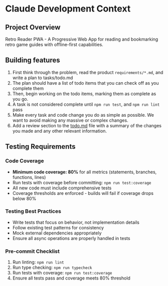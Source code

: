 # Claude Development Context

## Project Overview
Retro Reader PWA - A Progressive Web App for reading and bookmarking retro game guides with offline-first capabilities.

## Building features

1. First think through the problem, read the product `requirements/*.md`, and write a plan to tasks/todo.md
2. The plan should have a list of todo items that you can check off as you complete them
3. Then, begin working on the todo items, marking them as complete as you go.
4. A task is not considered complete until `npm run test`, and `npm run lint` pass
5. Make every task and code change you do as simple as possible. We want to avoid making any massive or complex changes.
6. Add a review section to the [todo.md](http://todo.md/) file with a summary of the changes you made and any other relevant information.

## Testing Requirements

### Code Coverage
- **Minimum code coverage: 80%** for all metrics (statements, branches, functions, lines)
- Run tests with coverage before committing: `npm run test:coverage`
- All new code must include comprehensive tests
- Coverage thresholds are enforced - builds will fail if coverage drops below 80%

### Testing Best Practices
- Write tests that focus on behavior, not implementation details
- Follow existing test patterns for consistency
- Mock external dependencies appropriately
- Ensure all async operations are properly handled in tests

### Pre-commit Checklist
1. Run linting: `npm run lint`
2. Run type checking: `npm run typecheck`
3. Run tests with coverage: `npm run test:coverage`
4. Ensure all tests pass and coverage meets 80% threshold
